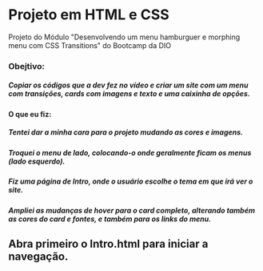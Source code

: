 # Projeto em HTML e CSS
Projeto do Módulo "Desenvolvendo um menu hamburguer e morphing menu com CSS Transitions" do Bootcamp da DIO
### Obejtivo:
##### Copiar os códigos que a dev fez no vídeo e criar um site com um menu com transições, cards com imagens e texto e uma caixinha de opções.

#### O que eu fiz:
##### Tentei dar a minha cara para o projeto mudando as cores e imagens.
##### Troquei o menu de lado, colocando-o onde geralmente ficam os menus (lado esquerdo).
##### Fiz uma página de Intro, onde o usuário escolhe o tema em que irá ver o site.
##### Ampliei as mudanças de hover para o card completo, alterando também as cores do card e fontes, e também para os links do menu.

## Abra primeiro o Intro.html para iniciar a navegação.